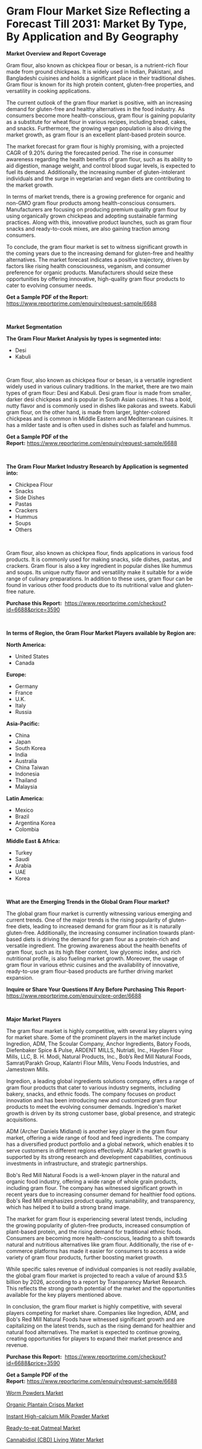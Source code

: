 <p><h1>Gram Flour Market Size Reflecting a Forecast Till 2031: Market By Type, By Application and By Geography</h1></p><p><strong>Market Overview and Report Coverage</strong></p>
<p><p>Gram flour, also known as chickpea flour or besan, is a nutrient-rich flour made from ground chickpeas. It is widely used in Indian, Pakistani, and Bangladeshi cuisines and holds a significant place in their traditional dishes. Gram flour is known for its high protein content, gluten-free properties, and versatility in cooking applications.</p><p>The current outlook of the gram flour market is positive, with an increasing demand for gluten-free and healthy alternatives in the food industry. As consumers become more health-conscious, gram flour is gaining popularity as a substitute for wheat flour in various recipes, including bread, cakes, and snacks. Furthermore, the growing vegan population is also driving the market growth, as gram flour is an excellent plant-based protein source.</p><p>The market forecast for gram flour is highly promising, with a projected CAGR of 9.20% during the forecasted period. The rise in consumer awareness regarding the health benefits of gram flour, such as its ability to aid digestion, manage weight, and control blood sugar levels, is expected to fuel its demand. Additionally, the increasing number of gluten-intolerant individuals and the surge in vegetarian and vegan diets are contributing to the market growth.</p><p>In terms of market trends, there is a growing preference for organic and non-GMO gram flour products among health-conscious consumers. Manufacturers are focusing on producing premium quality gram flour by using organically grown chickpeas and adopting sustainable farming practices. Along with this, innovative product launches, such as gram flour snacks and ready-to-cook mixes, are also gaining traction among consumers.</p><p>To conclude, the gram flour market is set to witness significant growth in the coming years due to the increasing demand for gluten-free and healthy alternatives. The market forecast indicates a positive trajectory, driven by factors like rising health consciousness, veganism, and consumer preference for organic products. Manufacturers should seize these opportunities by offering innovative, high-quality gram flour products to cater to evolving consumer needs.</p></p>
<p><strong>Get a Sample PDF of the Report:</strong> <a href="https://www.reportprime.com/enquiry/request-sample/6688">https://www.reportprime.com/enquiry/request-sample/6688</a></p>
<p>&nbsp;</p>
<p><strong>Market Segmentation</strong></p>
<p><strong>The Gram Flour Market Analysis by types is segmented into:</strong></p>
<p><ul><li>Desi</li><li>Kabuli</li></ul></p>
<p>&nbsp;</p>
<p><p>Gram flour, also known as chickpea flour or besan, is a versatile ingredient widely used in various culinary traditions. In the market, there are two main types of gram flour: Desi and Kabuli. Desi gram flour is made from smaller, darker desi chickpeas and is popular in South Asian cuisines. It has a bold, nutty flavor and is commonly used in dishes like pakoras and sweets. Kabuli gram flour, on the other hand, is made from larger, lighter-colored chickpeas and is common in Middle Eastern and Mediterranean cuisines. It has a milder taste and is often used in dishes such as falafel and hummus.</p></p>
<p><strong>Get a Sample PDF of the Report:</strong>&nbsp;<a href="https://www.reportprime.com/enquiry/request-sample/6688">https://www.reportprime.com/enquiry/request-sample/6688</a></p>
<p>&nbsp;</p>
<p><strong>The Gram Flour Market Industry Research by Application is segmented into:</strong></p>
<p><ul><li>Chickpea Flour</li><li>Snacks</li><li>Side Dishes</li><li>Pastas</li><li>Crackers</li><li>Hummus</li><li>Soups</li><li>Others</li></ul></p>
<p>&nbsp;</p>
<p><p>Gram flour, also known as chickpea flour, finds applications in various food products. It is commonly used for making snacks, side dishes, pastas, and crackers. Gram flour is also a key ingredient in popular dishes like hummus and soups. Its unique nutty flavor and versatility make it suitable for a wide range of culinary preparations. In addition to these uses, gram flour can be found in various other food products due to its nutritional value and gluten-free nature.</p></p>
<p><strong>Purchase this Report:</strong>&nbsp; <a href="https://www.reportprime.com/checkout?id=6688&price=3590">https://www.reportprime.com/checkout?id=6688&price=3590</a></p>
<p>&nbsp;</p>
<p><strong>In terms of Region, the Gram Flour Market Players available by Region are:</strong></p>
<p>
    <p> <strong> North America: </strong>
        <ul>
            <li>United States</li>
            <li>Canada</li>
        </ul>
        </p> 
    <p> <strong> Europe: </strong>
        <ul>
            <li>Germany</li>
            <li>France</li>
            <li>U.K.</li>
            <li>Italy</li>
            <li>Russia</li>
        </ul>
        </p> 
    <p> <strong> Asia-Pacific: </strong>
        <ul>
            <li>China</li>
            <li>Japan</li>
            <li>South Korea</li>
            <li>India</li>
            <li>Australia</li>
            <li>China Taiwan</li>
            <li>Indonesia</li>
            <li>Thailand</li>
            <li>Malaysia</li>
        </ul>
        </p> 
    <p> <strong> Latin America: </strong>
        <ul>
            <li>Mexico</li>
            <li>Brazil</li>
            <li>Argentina Korea</li>
            <li>Colombia</li>
        </ul>
        </p> 
    <p> <strong> Middle East & Africa: </strong>
        <ul>
            <li>Turkey</li>
            <li>Saudi</li>
            <li>Arabia</li>
            <li>UAE</li>
            <li>Korea</li>
        </ul>
    </p>
    </p>
<p>&nbsp;</p>
<p><strong>What are the Emerging Trends in the Global Gram Flour market?</strong></p>
<p><p>The global gram flour market is currently witnessing various emerging and current trends. One of the major trends is the rising popularity of gluten-free diets, leading to increased demand for gram flour as it is naturally gluten-free. Additionally, the increasing consumer inclination towards plant-based diets is driving the demand for gram flour as a protein-rich and versatile ingredient. The growing awareness about the health benefits of gram flour, such as its high fiber content, low glycemic index, and rich nutritional profile, is also fueling market growth. Moreover, the usage of gram flour in various ethnic cuisines and the availability of innovative, ready-to-use gram flour-based products are further driving market expansion.</p></p>
<p><strong>Inquire or Share Your Questions If Any Before Purchasing This Report</strong>- <a href="https://www.reportprime.com/enquiry/pre-order/6688">https://www.reportprime.com/enquiry/pre-order/6688</a></p>
<p>&nbsp;</p>
<p><strong>Major Market Players</strong></p>
<p><p>The gram flour market is highly competitive, with several key players vying for market share. Some of the prominent players in the market include Ingredion, ADM, The Scoular Company, Anchor Ingredients, Batory Foods, Diefenbaker Spice & Pulse, ARDENT MILLS, Nutriati, Inc., Hayden Flour Mills, LLC, B. H. Modi, Natural Products, Inc., Bob’s Red Mill Natural Foods, Samrat/Parakh Group, Kalantri Flour Mills, Venu Foods Industries, and Jamestown Mills.</p><p>Ingredion, a leading global ingredients solutions company, offers a range of gram flour products that cater to various industry segments, including bakery, snacks, and ethnic foods. The company focuses on product innovation and has been introducing new and customized gram flour products to meet the evolving consumer demands. Ingredion's market growth is driven by its strong customer base, global presence, and strategic acquisitions.</p><p>ADM (Archer Daniels Midland) is another key player in the gram flour market, offering a wide range of food and feed ingredients. The company has a diversified product portfolio and a global network, which enables it to serve customers in different regions effectively. ADM's market growth is supported by its strong research and development capabilities, continuous investments in infrastructure, and strategic partnerships.</p><p>Bob's Red Mill Natural Foods is a well-known player in the natural and organic food industry, offering a wide range of whole grain products, including gram flour. The company has witnessed significant growth in recent years due to increasing consumer demand for healthier food options. Bob's Red Mill emphasizes product quality, sustainability, and transparency, which has helped it to build a strong brand image.</p><p>The market for gram flour is experiencing several latest trends, including the growing popularity of gluten-free products, increased consumption of plant-based protein, and the rising demand for traditional ethnic foods. Consumers are becoming more health-conscious, leading to a shift towards natural and nutritious alternatives like gram flour. Additionally, the rise of e-commerce platforms has made it easier for consumers to access a wide variety of gram flour products, further boosting market growth.</p><p>While specific sales revenue of individual companies is not readily available, the global gram flour market is projected to reach a value of around $3.5 billion by 2026, according to a report by Transparency Market Research. This reflects the strong growth potential of the market and the opportunities available for the key players mentioned above.</p><p>In conclusion, the gram flour market is highly competitive, with several players competing for market share. Companies like Ingredion, ADM, and Bob's Red Mill Natural Foods have witnessed significant growth and are capitalizing on the latest trends, such as the rising demand for healthier and natural food alternatives. The market is expected to continue growing, creating opportunities for players to expand their market presence and revenue.</p></p>
<p><strong>Purchase this Report:</strong>&nbsp;&nbsp;<a href="https://www.reportprime.com/checkout?id=6688&price=3590">https://www.reportprime.com/checkout?id=6688&price=3590</a></p>
<p></p>
<p><strong>Get a Sample PDF of the Report:</strong>&nbsp;<a href="https://www.reportprime.com/enquiry/request-sample/6688">https://www.reportprime.com/enquiry/request-sample/6688</a></p>
<p><p><a href="https://github.com/dringals/Market-Research-Report-List-2/blob/main/worm-powders-market.md">Worm Powders Market</a></p><p><a href="https://github.com/aashishrp/Market-Research-Report-List-1/blob/main/organic-plantain-crisps-market.md">Organic Plantain Crisps Market</a></p><p><a href="https://github.com/aashishrp02/Market-Research-Report-List-1/blob/main/instant-high-calcium-milk-powder-market.md">Instant High-calcium Milk Powder Market</a></p><p><a href="https://github.com/aasishrp01/Market-Research-Report-List-2/blob/main/ready-to-eat-oatmeal-market.md">Ready-to-eat Oatmeal Market</a></p><p><a href="https://github.com/Paul14Anderson63/Market-Research-Report-List-2/blob/main/cannabidiol-cbd-living-water-market.md">Cannabidiol (CBD) Living Water Market</a></p></p>
